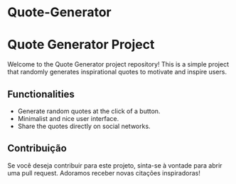 # Quote-Generator


# Quote Generator Project


Welcome to the Quote Generator project repository! This is a simple project that randomly generates inspirational quotes to motivate and inspire users.

## Functionalities


- Generate random quotes at the click of a button.
- Minimalist and nice user interface.
- Share the quotes directly on social networks.


 ## Contribuição

Se você deseja contribuir para este projeto, sinta-se à vontade para abrir uma pull request. Adoramos receber novas citações inspiradoras!

